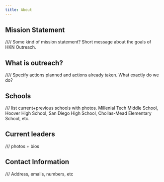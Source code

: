 ```yaml
---
title: About
---
```

## Mission Statement

//// Some kind of mission statement? Short message about the goals of HKN Outreach. 


## What is outreach?

//// Specify actions planned and actions already taken. What exactly do we do? 


## Schools 

/// list current+previous schools with photos. 
Millenial Tech Middle School, Hoover High School, San Diego High School, Chollas-Mead Elementary School, etc. 


## Current leaders

/// photos + bios



## Contact Information

/// Address, emails, numbers, etc